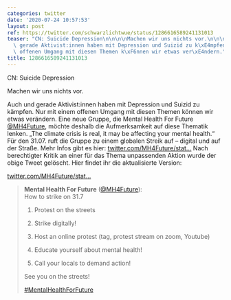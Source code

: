 ```yaml
---
categories: twitter
date: '2020-07-24 10:57:53'
layout: post
ref: https://twitter.com/schwarzlichtwue/status/1286616589241131013
teaser: "CN: Suicide Depression\n\n\n\nMachen wir uns nichts vor.\n\n\n\nAuch und\
  \ gerade Aktivist:innen haben mit Depression und Suizid zu k\xE4mpfen. Nur mit einem\
  \ offenen Umgang mit diesen Themen k\xF6nnen wir etwas ver\xE4ndern."
title: 1286616589241131013
---
```

CN: Suicide Depression



Machen wir uns nichts vor.



Auch und gerade Aktivist:innen haben mit Depression und Suizid zu kämpfen. Nur mit einem offenen Umgang mit diesen Themen können wir etwas verändern.
Eine neue Gruppe, die Mental Health For Future [@MH4Future](https://twitter.com/MH4Future), möchte deshalb die Aufmerksamkeit auf diese Thematik lenken. „The climate crisis is real, it may be affecting your mental health.“ Für den 31.07. ruft die Gruppe zu einem globalen Streik auf – digital und auf der Straße.
Mehr Infos gibt es hier: [twitter.com/MH4Future/stat…](https://twitter.com/MH4Future/status/1285524527200579585?s=19)
Nach berechtigter Kritik an einer für das Thema unpassenden Aktion wurde der obige Tweet gelöscht. Hier findet ihr die aktualisierte Version:

[twitter.com/MH4Future/stat…](https://twitter.com/MH4Future/status/1286655888598671362?s=19)
> <b>Mental Health For Future</b> ([@MH4Future](https://twitter.com/MH4Future)):  
>How to strike on 31.7  
>  
>  
>  
>1) Protest on the streets  
>  
>2) Strike digitally!  
>  
>3) Host an online protest (tag, protest stream on zoom, Youtube)  
>  
>4) Educate yourself about mental health!  
>  
>5) Call your locals to demand action!  
>  
>  
>  
>See you on the streets!  
>  
>  
>  
>[#MentalHealthForFuture](/t/mentalhealthforfuture)   


